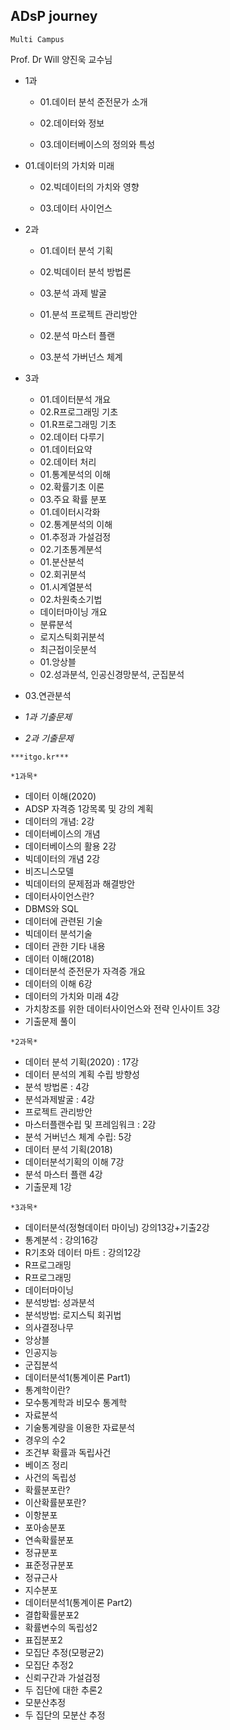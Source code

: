 ## ADsP journey

 

```Multi Campus```

Prof. Dr Will 양진욱 교수님  

* 1과 
  * 01.데이터 분석 준전문가 소개
  
  * 02.데이터와 정보
  
  * 03.데이터베이스의 정의와 특성
  
* 01.데이터의 가치와 미래
  
  * 02.빅데이터의 가치와 영향
  
  * 03.데이터 사이언스
  
    
  
* 2과
  
  * 01.데이터 분석 기획
  
  * 02.빅데이터 분석 방법론
  
  * 03.분석 과제 발굴

  * 01.분석 프로젝트 관리방안
  
  * 02.분석 마스터 플랜
  
  * 03.분석 가버넌스 체계
  
    
  
* 3과
  
  * 01.데이터분석 개요
  * 02.R프로그래밍 기초
  * 01.R프로그래밍 기초
  * 02.데이터 다루기
  * 01.데이터요약
  * 02.데이터 처리
  * 01.통계분석의 이해
  * 02.확률기초 이론
  * 03.주요 확률 분포
  * 01.데이터시각화
  * 02.통계분석의 이해 
  * 01.추정과 가설검정
  * 02.기초통계분석
  * 01.분산분석 
  * 02.회귀분석 
  * 01.시계열분석
  * 02.차원축소기법
  * 데이터마이닝 개요
  * 분류분석
  * 로지스틱회귀분석
  * 최근접이웃분석 
  * 01.앙상블
  * 02.성과분석, 인공신경망분석, 군집분석
* 03.연관분석
  
  
  
* *1과 기출문제*
* *2과 기출문제* 





```***itgo.kr*** ```

```*1과목*
*1과목*
```

- 데이터 이해(2020)
- ADSP 자격증 1강목록 및 강의 계획
- 데이터의 개념: 2강
- 데이터베이스의 개념
- 데이터베이스의 활용 2강 
- 빅데이터의 개념 2강
- 비즈니스모델
- 빅데이터의 문제점과 해결방안
- 데이터사이언스란?
- DBMS와 SQL
- 데이터에 관련된 기술
- 빅데이터 분석기술
- 데이터 관한 기타 내용 
- 데이터 이해(2018)
- 데이터분석  준전문가 자격증 개요
- 데이터의 이해 6강
- 데이터의 가치와 미래 4강
- 가치창조를 위한 데이터사이언스와 전략 인사이트 3강
- 기출문제 풀이 

```*2과목*
*2과목*
```

- 데이터 분석 기획(2020) : 17강
- 데이터 분석의 계획 수립 방향성 
- 분석 방법론 : 4강 
- 분석과제발굴 : 4강 
- 프로젝트 관리방안 
- 마스터플랜수립 및 프레임워크 : 2강 
- 분석 거버넌스 체계 수립: 5강 
- 데이터 분석 기획(2018) 
- 데이터분석기획의 이해 7강 
- 분석 마스터 플랜 4강
- 기출문제 1강 

```*3과목*
*3과목*
```

- 데이터분석(정형데이터 마이닝) 강의13강+기출2강
- 통계분석 : 강의16강 
- R기초와 데이터 마트 : 강의12강
- R프로그래밍 
- R프로그래밍
- 데이터마이닝
- 분석방법: 성과분석
- 분석방법: 로지스틱 회귀법
- 의사결정나무
- 앙상블
- 인공지능
- 군집분석
- 데이터분석1(통계이론 Part1)
- 통계학이란?
- 모수통계학과 비모수 통계학
- 자료분석
- 기술통계량을 이용한 자료분석
- 경우의 수2
- 조건부 확률과 독립사건
- 베이즈 정리
- 사건의 독립성
- 확률분포란?
- 이산확률분포란?
- 이항분포
- 포아송분포
- 연속확률분포
- 정규분포
- 표준정규분포
- 정규근사
- 지수분포
- 데이터분석1(통계이론 Part2)
- 결합확률분포2
- 확률변수의 독립성2
- 표집분포2
- 모집단 추정(모평균2)
- 모집단 추정2
- 신뢰구간과 가설검정
- 두 집단에 대한 추론2
- 모분산추정
- 두 집단의 모분산 추정